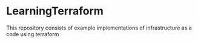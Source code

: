 # LearningTerraform
This repository consists of example implementations of infrastructure as a code using terraform
